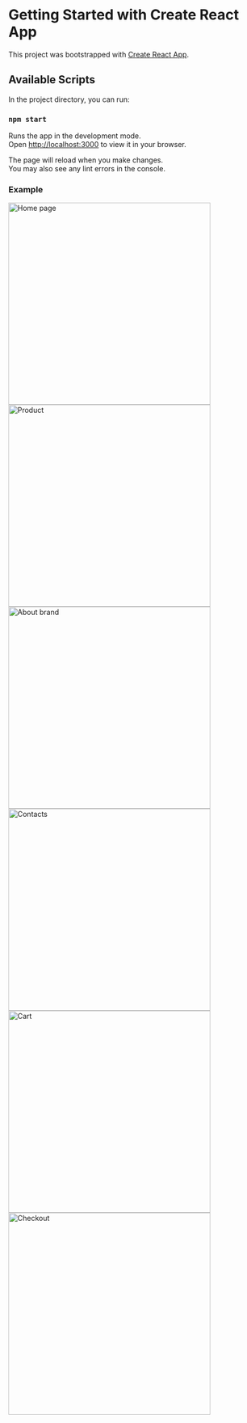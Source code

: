# Getting Started with Create React App

This project was bootstrapped with [Create React App](https://github.com/facebook/create-react-app).

## Available Scripts

In the project directory, you can run:

### `npm start`

Runs the app in the development mode.\
Open [http://localhost:3000](http://localhost:3000) to view it in your browser.

The page will reload when you make changes.\
You may also see any lint errors in the console.

### Example

<img align="left"  alt="Home page" width="400px" 
 src="./public/img/Home.png" />
<img align="left" alt="Product" width="400px" 
 src="./public/img/product.png" />
<img align="left" alt="About brand" width="400px" 
 src="./public/img/About brand.png" />
<img align="left" alt="Contacts" width="400px" 
 src="./public/img/Contacts.png" />


<img align="left" alt="Cart" width="400px" 
 src="./public/img/Cart.png" />

<img align="left" alt="Checkout" width="400px" 
src="./public/img/Checkout.png" />






